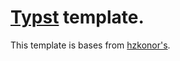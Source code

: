 # [Typst](https://typst.app) template.

This template is bases from [hzkonor's](https://github.com/hzkonor/bubble-template).
